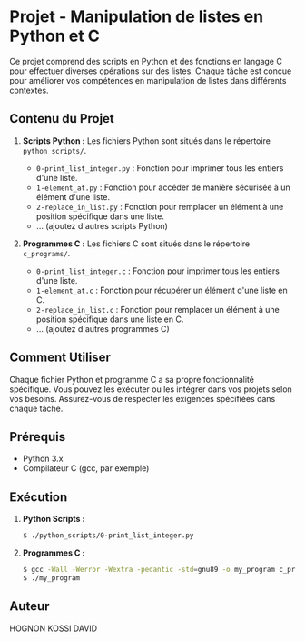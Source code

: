 # Projet - Manipulation de listes en Python et C

Ce projet comprend des scripts en Python et des fonctions en langage C pour effectuer diverses opérations sur des listes. Chaque tâche est conçue pour améliorer vos compétences en manipulation de listes dans différents contextes.

## Contenu du Projet

1. **Scripts Python :** Les fichiers Python sont situés dans le répertoire `python_scripts/`.

    - `0-print_list_integer.py` : Fonction pour imprimer tous les entiers d'une liste.
    - `1-element_at.py` : Fonction pour accéder de manière sécurisée à un élément d'une liste.
    - `2-replace_in_list.py` : Fonction pour remplacer un élément à une position spécifique dans une liste.
    - ... (ajoutez d'autres scripts Python)

2. **Programmes C :** Les fichiers C sont situés dans le répertoire `c_programs/`.

    - `0-print_list_integer.c` : Fonction pour imprimer tous les entiers d'une liste.
    - `1-element_at.c` : Fonction pour récupérer un élément d'une liste en C.
    - `2-replace_in_list.c` : Fonction pour remplacer un élément à une position spécifique dans une liste en C.
    - ... (ajoutez d'autres programmes C)

## Comment Utiliser

Chaque fichier Python et programme C a sa propre fonctionnalité spécifique. Vous pouvez les exécuter ou les intégrer dans vos projets selon vos besoins. Assurez-vous de respecter les exigences spécifiées dans chaque tâche.

## Prérequis

- Python 3.x
- Compilateur C (gcc, par exemple)

## Exécution

1. **Python Scripts :**

   ```bash
   $ ./python_scripts/0-print_list_integer.py
   ```

2. **Programmes C :**

   ```bash
   $ gcc -Wall -Werror -Wextra -pedantic -std=gnu89 -o my_program c_programs/0-print_list_integer.c
   $ ./my_program
   ```

## Auteur

HOGNON KOSSI DAVID
